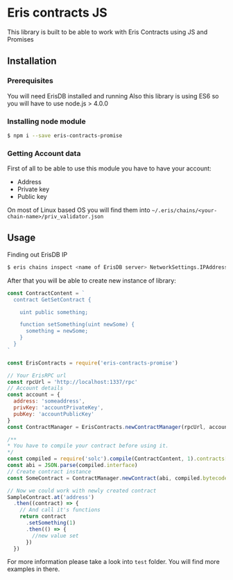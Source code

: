 # Eris contracts JS

This library is built to be able to work with Eris Contracts using JS and Promises

## Installation

### Prerequisites

You will need ErisDB installed and running Also this library is using ES6 so you will have to use node.js > 4.0.0

### Installing node module

```bash
$ npm i --save eris-contracts-promise
```

### Getting Account data

First of all to be able to use this module you have to have your account:

 - Address
 - Private key
 - Public key

On most of Linux based OS you will find them into `~/.eris/chains/<your-chain-name>/priv_validator.json`

## Usage

Finding out ErisDB IP
```bash
$ eris chains inspect <name of ErisDB server> NetworkSettings.IPAddress
```

After that you will be able to create new instance of library:

```javascript
const ContractContent = `
  contract GetSetContract {

    uint public something;

    function setSomething(uint newSome) {
      something = newSome;
    }
  }
`

const ErisContracts = require('eris-contracts-promise')

// Your ErisRPC url
const rpcUrl = 'http://localhost:1337/rpc'
// Account details
const account = {
  address: 'someaddress',
  privKey: 'accountPrivateKey',
  pubKey: 'accountPublicKey'
}
const ContractManager = ErisContracts.newContractManager(rpcUrl, account)

/**
* You have to compile your contract before using it.
*/
const compiled = require('solc').compile(ContractContent, 1).contracts['ContractName']
const abi = JSON.parse(compiled.interface)
// Create contract instance
const SomeContract = ContractManager.newContract(abi, compiled.bytecode.toUpperCase())

// Now we could work with newly created contract
SampleContract.at('address')
  .then((contract) => {
    // And call it's functions
    return contract
      .setSomething(1)
      .then(() => {
        //new value set
      })
  })
```

For more information please take a look into `test` folder. You will find more examples in there.
